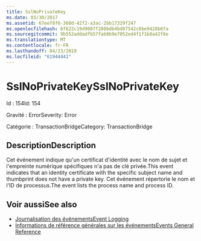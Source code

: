 ```yaml
---
title: SslNoPrivateKey
ms.date: 03/30/2017
ms.assetid: 67eef8f6-360d-42f2-a3ac-2bb17329f247
ms.openlocfilehash: 6f622c19d9007f208bdb4bd87542c6be9428b6fa
ms.sourcegitcommit: 9b552addadfb57fab0b9e7852ed4f1f1b8a42f8e
ms.translationtype: MT
ms.contentlocale: fr-FR
ms.lasthandoff: 04/23/2019
ms.locfileid: "61944441"
---
```

# <a name="sslnoprivatekey"></a><span data-ttu-id="eefde-102">SslNoPrivateKey</span><span class="sxs-lookup"><span data-stu-id="eefde-102">SslNoPrivateKey</span></span>
<span data-ttu-id="eefde-103">Id : 154</span><span class="sxs-lookup"><span data-stu-id="eefde-103">Id: 154</span></span>  
  
 <span data-ttu-id="eefde-104">Gravité : Error</span><span class="sxs-lookup"><span data-stu-id="eefde-104">Severity: Error</span></span>  
  
 <span data-ttu-id="eefde-105">Catégorie : TransactionBridge</span><span class="sxs-lookup"><span data-stu-id="eefde-105">Category: TransactionBridge</span></span>  
  
## <a name="description"></a><span data-ttu-id="eefde-106">Description</span><span class="sxs-lookup"><span data-stu-id="eefde-106">Description</span></span>  
 <span data-ttu-id="eefde-107">Cet événement indique qu'un certificat d'identité avec le nom de sujet et l'empreinte numérique spécifiques n'a pas de clé privée.</span><span class="sxs-lookup"><span data-stu-id="eefde-107">This event indicates that an identity certificate with the specific subject name and thumbprint does not have a private key.</span></span> <span data-ttu-id="eefde-108">Cet événement répertorie le nom et l'ID de processus.</span><span class="sxs-lookup"><span data-stu-id="eefde-108">The event lists the process name and process ID.</span></span>  
  
## <a name="see-also"></a><span data-ttu-id="eefde-109">Voir aussi</span><span class="sxs-lookup"><span data-stu-id="eefde-109">See also</span></span>

- [<span data-ttu-id="eefde-110">Journalisation des événements</span><span class="sxs-lookup"><span data-stu-id="eefde-110">Event Logging</span></span>](../../../../../docs/framework/wcf/diagnostics/event-logging/index.md)
- [<span data-ttu-id="eefde-111">Informations de référence générales sur les événements</span><span class="sxs-lookup"><span data-stu-id="eefde-111">Events General Reference</span></span>](../../../../../docs/framework/wcf/diagnostics/event-logging/events-general-reference.md)
